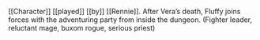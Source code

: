 [[Character]] [[played]] [[by]] [[Rennie]].
After Vera’s death, Fluffy joins forces with the adventuring party from inside the dungeon. (Fighter leader, reluctant mage, buxom rogue, serious priest)